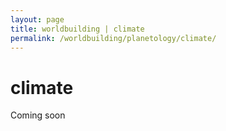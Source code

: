 ```yaml
---
layout: page
title: worldbuilding | climate
permalink: /worldbuilding/planetology/climate/
---
```


# climate

Coming soon
